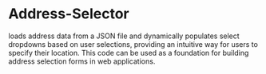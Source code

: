 # Address-Selector
loads address data from a JSON file and dynamically populates select dropdowns based on user selections, providing an intuitive way for users to specify their location. This code can be used as a foundation for building address selection forms in web applications.
